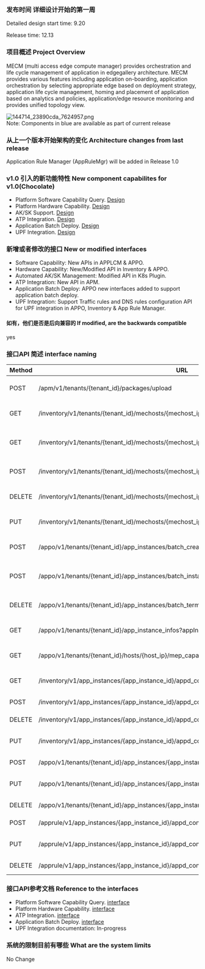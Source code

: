 ### 发布时间 详细设计开始的第一周
Detailed design start time: 9.20

Release time: 12.13

### 项目概述 Project Overview
MECM (multi access edge compute manager) provides orchestration and life cycle management of application in edgegallery architecture. MECM provides various features including application on-boarding, application orchestration by selecting appropriate edge based on deployment strategy, application life cycle management, homing and placement of application based on analytics and policies, application/edge resource monitoring and provides unified topology view.

![](https://images.gitee.com/uploads/images/2020/1124/182849_b1e412e6_7639205.png "144714_23890cda_7624957.png")
<br/> Note: Components in blue are available as part of current release

### 从上一个版本开始架构的变化 Architecture changes from last release
Application Rule Manager (AppRuleMgr) will be added in Release 1.0

### v1.0 引入的新功能特性 New component capabilites for v1.0(Chocolate)
* Platform Software Capability Query. [Design](https://gitee.com/edgegallery/community/blob/master/MECM%20PT/Release%20V1.0/Capabilities%20Exposure%20Solution.pptx)
* Platform Hardware Capability. [Design](https://gitee.com/edgegallery/community/blob/master/MECM%20PT/Release%20V1.0/Capabilities%20Exposure%20Solution.pptx)
* AK/SK Support. [Design](https://gitee.com/edgegallery/community/blob/master/MECM%20PT/Release%20V1.0/Automated%20AkSk%20Management%20Solution.pptx)
* ATP Integration. [Design](https://gitee.com/edgegallery/community/blob/master/MECM%20PT/Release%20V1.0/ATP%20MECM%20Integration.pptx)
* Application Batch Deploy. [Design](https://gitee.com/edgegallery/community/blob/master/MECM%20PT/Release%20V1.0/Application%20deployment%20on%20multiple-edges.pptx)
* UPF Integration. [Design](https://gitee.com/edgegallery/community/blob/master/MECM%20PT/Release%20V1.0/MECM_UPF_Integration.pptx)

### 新增或者修改的接口 New or modified interfaces
* Software Capability: New APIs in APPLCM & APPO.
* Hardware Capability: New/Modified API in Inventory & APPO.
* Automated AK/SK Management: Modified API in K8s Plugin.
* ATP Integration: New API in APM.
* Application Batch Deploy: APPO new interfaces added to support application batch deploy.
* UPF Integration: Support Traffic rules and DNS rules configuration API for UPF integration in APPO, Inventory & App Rule Manager.

#### 如有，他们是否是后向兼容的 If modified, are the backwards compatible
yes

### 接口API 简述 interface naming

|  Method | URL  | Description|
|---|---|---|
| POST  | /apm/v1/tenants/\{tenant_id\}/packages/upload | Onboard application package |
| GET  | /inventory/v1/tenants/\{tenant_id\}/mechosts/\{mechost_ip\}/capabilities | Retrieves edge host capabilities |
| GET  | /inventory/v1/tenants/{tenant_id}/mechosts/{mechost_ip}/capabilities/{capability_type}/applications | Retrieves applications matching capability |
| POST  | /inventory/v1/tenants/\{tenant_id\}/mechosts/\{mechost_ip\}/apps | Adds application record |
| DELETE  | /inventory/v1/tenants/\{tenant_id\}/mechosts/\{mechost_ip\}/apps/\{app_id\} | Deletes application record |
| PUT  | /inventory/v1/tenants/\{tenant_id\}/mechosts/\{mechost_ip\}/apps/\{app_id\} | Updates application record |
| POST  | /appo/v1/tenants/\{tenant_id\}/app_instances/batch_create | Batch create application instances |
| POST  | /appo/v1/tenants/\{tenant_id\}/app_instances/batch_instantiate | Batch instantiate application instances |
| DELETE  | /appo/v1/tenants/\{tenant_id\}/app_instances/batch_terminate | Batch delete application instances |
| GET  | /appo/v1/tenants/\{tenant_id\}/app_instance_infos?appInstId=uuid1&appInstId=uuid2 | Retrieves application instances |
| GET  | /appo/v1/tenants/{tenant_id}/hosts/\{host_ip\}/mep_capabilities/\{capability_id\} | Retrieves MEP software capabilities |
| GET  | /inventory/v1/app_instances/\{app_instance_id\}/appd_configuration | Retrieves APPD configurations |
| POST  | /inventory/v1/app_instances/\{app_instance_id\}/appd_configuration | Adds APPD configuration |
| DELETE  | /inventory/v1/app_instances/\{app_instance_id\}/appd_configuration | Deletes APPD configuration |
| PUT  | /inventory/v1/app_instances/\{app_instance_id\}/appd_configuration | Updates APPD configuration |
| POST  | /appo/v1/tenants/\{tenant_id\}/app_instances/\{app_instance_id\}/appd_configuration | Adds APPD configuration |
| PUT  | /appo/v1/tenants/\{tenant_id\}/app_instances/\{app_instance_id\}/appd_configuration | Updates APPD configuration |
| DELETE  | /appo/v1/tenants/\{tenant_id\}/app_instances/\{app_instance_id\}/appd_configuration | Deletes APPD configuration |
| POST  | /apprule/v1/app_instances/\{app_instance_id\}/appd_configuration | Adds APPD configuration |
| PUT  | /apprule/v1/app_instances/\{app_instance_id\}/appd_configuration | Updates APPD configuration |
| DELETE  | /apprule/v1/app_instances/\{app_instance_id\}/appd_configuration | Deletes APPD configuration |


### 接口API参考文档 Reference to the interfaces
* Platform Software Capability Query. [interface](http://docs.edgegallery.org/en/latest/Projects/MECM/Appo_Interfaces_en.html)
* Platform Hardware Capability. [interface](http://docs.edgegallery.org/en/latest/Projects/MECM/Inventory_Interfaces_en.html)
* ATP Integration. [interface](http://docs.edgegallery.org/en/latest/Projects/MECM/Apm_Interfaces_en.html)
* Application Batch Deploy. [interface](http://docs.edgegallery.org/en/latest/Projects/MECM/Appo_Interfaces_en.html)
* UPF Integration documentation: In-progress 

### 系统的限制目前有哪些 What are the system limits
No Change